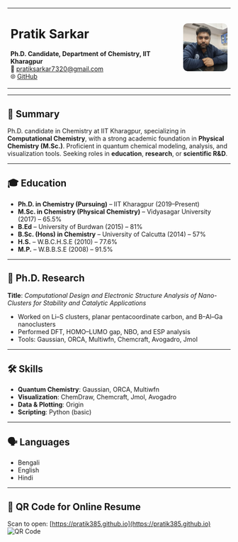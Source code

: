 <table>
  <tr>
    <td>

# Pratik Sarkar

**Ph.D. Candidate, Department of Chemistry, IIT Kharagpur**  
📧 pratiksarkar7320@gmail.com  
🌐 [GitHub](https://github.com/Pratik385)

  </td>
  <td style="text-align: right;">
    <img src="pratik_photo-recent.jpg" alt="Pratik Sarkar" style="width: 110px; border-radius: 10px;" />
  </td>
</tr>
</table>

---

## 🎯 Summary

Ph.D. candidate in Chemistry at IIT Kharagpur, specializing in **Computational Chemistry**, with a strong academic foundation in **Physical Chemistry (M.Sc.)**. Proficient in quantum chemical modeling, analysis, and visualization tools. Seeking roles in **education**, **research**, or **scientific R&D**.

---

## 🎓 Education

- **Ph.D. in Chemistry (Pursuing)** – IIT Kharagpur (2019–Present)  
- **M.Sc. in Chemistry (Physical Chemistry)** – Vidyasagar University (2017) – 65.5%  
- **B.Ed** – University of Burdwan (2015) – 81%  
- **B.Sc. (Hons) in Chemistry** – University of Calcutta (2014) – 57%  
- **H.S.** – W.B.C.H.S.E (2010) – 77.6%  
- **M.P.** – W.B.B.S.E (2008) – 91.5%  

---

## 🧪 Ph.D. Research

**Title**: *Computational Design and Electronic Structure Analysis of Nano-Clusters for Stability and Catalytic Applications*  
- Worked on Li–S clusters, planar pentacoordinate carbon, and B–Al–Ga nanoclusters  
- Performed DFT, HOMO–LUMO gap, NBO, and ESP analysis  
- Tools: Gaussian, ORCA, Multiwfn, Chemcraft, Avogadro, Jmol  

---

## 🛠️ Skills

- **Quantum Chemistry**: Gaussian, ORCA, Multiwfn  
- **Visualization**: ChemDraw, Chemcraft, Jmol, Avogadro  
- **Data & Plotting**: Origin  
- **Scripting**: Python (basic)

---

## 🗣️ Languages

- Bengali  
- English  
- Hindi  

---

## 📎 QR Code for Online Resume

Scan to open: [https://pratik385.github.io](https://pratik385.github.io)  
![QR Code](https://api.qrserver.com/v1/create-qr-code/?size=150x150&data=https://pratik385.github.io)
